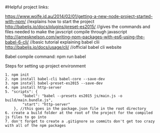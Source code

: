 #Helpful project links:

https://www.wolfe.id.au/2014/02/01/getting-a-new-node-project-started-with-npm/ 
//explains how to start the project
http://babeljs.io/docs/plugins/preset-es2015/
//gives the commands and files needed to make the javscript compile through javascript
http://jamesknelson.com/writing-npm-packages-with-es6-using-the-babel-6-cli/
//basic tutorial explaining babel clii
http://babeljs.io/docs/usage/cli/
//official babel cli website

Babel compile command: npm run babel

Steps for setting up project environment

    1. npm init 
    2. npm install babel-cli babel-core --save-dev 
    3. npm install babel-preset-es2015 --save-dev 
    4. npm install http-server
    5. "scripts": {
            "babel": "babel --presets es2015 js/main.js -o build/main.bundle.js",
            "start": "http-server"
        }, //this goes in the package.json file in the root directory
    6. create a build folder at the root of the project for the compiled js files to go into
    7. don't forget to create a .gitignore so commits don't get too crazy with all of the npm packages
